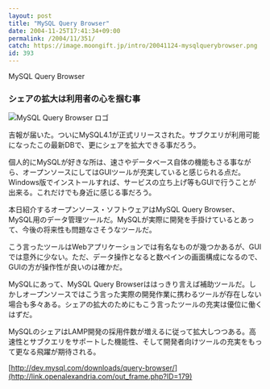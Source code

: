 ```yaml
---
layout: post
title: "MySQL Query Browser"
date: 2004-11-25T17:41:34+09:00
permalink: /2004/11/351/
catch: https://image.moongift.jp/intro/20041124-mysqlquerybrowser.png
id: 393
---
```

MySQL Query Browser  
<!--more-->

### シェアの拡大は利用者の心を掴む事
  

![MySQL Query Browser ロゴ](https://image.moongift.jp/intro/20041124-mysqlquerybrowser.png "MySQL Query Browser ロゴ")

  

吉報が届いた。ついにMySQL4.1が正式リリースされた。サブクエリが利用可能になったこの最新DBで、更にシェアを拡大できる事だろう。

  

個人的にMySQLが好きな所は、速さやデータベース自体の機能もさる事ながら、オープンソースにしてはGUIツールが充実していると感じられる点だ。Windows版でインストールすれば、サービスの立ち上げ等もGUIで行うことが出来る。これだけでも身近に感じる事だろう。

  

本日紹介するオープンソース・ソフトウェアはMySQL Query Browser、MySQL用のデータ管理ツールだ。MySQLが実際に開発を手掛けているとあって、今後の将来性も問題なさそうなツールだ。

  

こう言ったツールはWebアプリケーションでは有名なものが幾つかあるが、GUIでは意外に少ない。ただ、データ操作となると数ペインの画面構成になるので、GUIの方が操作性が良いのは確かだ。

  

MySQLにあって、MySQL Query Browserははっきり言えば補助ツールだ。しかしオープンソースではこう言った実際の開発作業に携わるツールが存在しない場合も多々ある。シェアの拡大のためにもこう言ったツールの充実は優位に働くはずだ。

  

MySQLのシェアはLAMP開発の採用件数が増えるに従って拡大しつつある。高速性とサブクエリをサポートした機能性、そして開発者向けツールの充実をもって更なる飛躍が期待される。

  

[http://dev.mysql.com/downloads/query-browser/](http://link.openalexandria.com/out_frame.php?ID=179)

